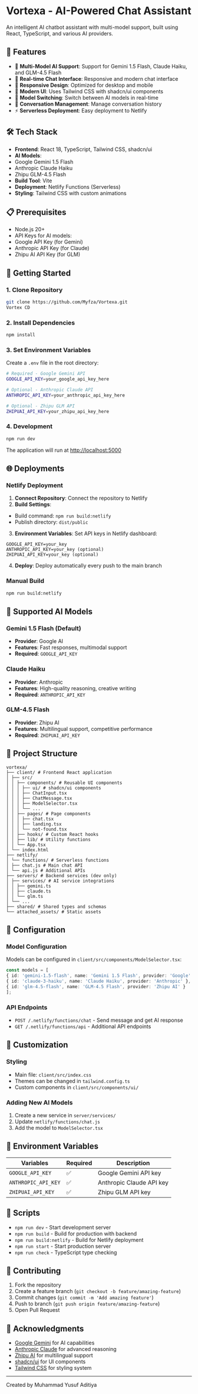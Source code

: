 # Vortexa - AI-Powered Chat Assistant

An intelligent AI chatbot assistant with multi-model support, built using React, TypeScript, and various AI providers.

## 🚀 Features

- 🤖 **Multi-Model AI Support**: Support for Gemini 1.5 Flash, Claude Haiku, and GLM-4.5 Flash
- 💬 **Real-time Chat Interface**: Responsive and modern chat interface
- 📱 **Responsive Design**: Optimized for desktop and mobile
- 🎨 **Modern UI**: Uses Tailwind CSS with shadcn/ui components
- 🔄 **Model Switching**: Switch between AI models in real-time
- 💾 **Conversation Management**: Manage conversation history
- ⚡ **Serverless Deployment**: Easy deployment to Netlify

## 🛠️ Tech Stack

- **Frontend**: React 18, TypeScript, Tailwind CSS, shadcn/ui
- **AI Models**:
- Google Gemini 1.5 Flash
- Anthropic Claude Haiku 
- Zhipu GLM-4.5 Flash
- **Build Tool**: Vite
- **Deployment**: Netlify Functions (Serverless)
- **Styling**: Tailwind CSS with custom animations

## 📋 Prerequisites

- Node.js 20+
- API Keys for AI models: 
- Google API Key (for Gemini) 
- Anthropic API Key (for Claude) 
- Zhipu AI API Key (for GLM)

## 🚀 Getting Started

### 1. Clone Repository
```bash
git clone https://github.com/Myfza/Vortexa.git
Vortex CD
```

### 2. Install Dependencies
```bash
npm install
```

### 3. Set Environment Variables
Create a `.env` file in the root directory:
```bash
# Required - Google Gemini API
GOOGLE_API_KEY=your_google_api_key_here

# Optional - Anthropic Claude API
ANTHROPIC_API_KEY=your_anthropic_api_key_here

# Optional - Zhipu GLM API
ZHIPUAI_API_KEY=your_zhipu_api_key_here
```

### 4. Development
```bash
npm run dev
```

The application will run at [http://localhost:5000](http://localhost:5000)

## 🌐 Deployments

### Netlify Deployment

1. **Connect Repository**: Connect the repository to Netlify
2. **Build Settings**: 
- Build command: `npm run build:netlify` 
- Publish directory: `dist/public`
3. **Environment Variables**: Set API keys in Netlify dashboard: 
``` 
GOOGLE_API_KEY=your_key 
ANTHROPIC_API_KEY=your_key (optional) 
ZHIPUAI_API_KEY=your_key (optional) 
```
4. **Deploy**: Deploy automatically every push to the main branch

### Manual Build
```bash
npm run build:netlify
```

## 🤖 Supported AI Models

### Gemini 1.5 Flash (Default)
- **Provider**: Google AI
- **Features**: Fast responses, multimodal support
- **Required**: `GOOGLE_API_KEY`

### Claude Haiku
- **Provider**: Anthropic
- **Features**: High-quality reasoning, creative writing
- **Required**: `ANTHROPIC_API_KEY`

### GLM-4.5 Flash
- **Provider**: Zhipu AI
- **Features**: Multilingual support, competitive performance
- **Required**: `ZHIPUAI_API_KEY`

## 📁 Project Structure

```
vortexa/
├── client/ # Frontend React application
│ ├── src/
│ │ ├── components/ # Reusable UI components
│ │ │ ├── ui/ # shadcn/ui components
│ │ │ ├── ChatInput.tsx
│ │ │ ├── ChatMessage.tsx
│ │ │ ├── ModelSelector.tsx
│ │ │ └── ...
│ │ ├── pages/ # Page components
│ │ │ ├── chat.tsx
│ │ │ ├── landing.tsx
│ │ │ └── not-found.tsx
│ │ ├── hooks/ # Custom React hooks
│ │ ├── lib/ # Utility functions
│ │ └── App.tsx
│ └── index.html
├── netlify/
│ └── functions/ # Serverless functions
│ ├── chat.js # Main chat API
│ └── api.js # Additional APIs
├── servers/ # Backend services (dev only)
│ ├── services/ # AI service integrations
│ │ ├── gemini.ts
│ │ ├── claude.ts
│ │ └── glm.ts
│ └── ...
├── shared/ # Shared types and schemas
└── attached_assets/ # Static assets
```

## 🔧 Configuration

### Model Configuration
Models can be configured in `client/src/components/ModelSelector.tsx`:

```typescript
const models = [ 
{ id: 'gemini-1.5-flash', name: 'Gemini 1.5 Flash', provider: 'Google' }, 
{ id: 'claude-3-haiku', name: 'Claude Haiku', provider: 'Anthropic' }, 
{ id: 'glm-4.5-flash', name: 'GLM-4.5 Flash', provider: 'Zhipu AI' }
];
```

### API Endpoints
- `POST /.netlify/functions/chat` - Send message and get AI response
- `GET /.netlify/functions/api` - Additional API endpoints

## 🎨 Customization

### Styling
- Main file: `client/src/index.css`
- Themes can be changed in `tailwind.config.ts`
- Custom components in `client/src/components/ui/`

### Adding New AI Models
1. Create a new service in `server/services/`
2. Update `netlify/functions/chat.js`
3. Add the model to `ModelSelector.tsx`

## 🔐 Environment Variables

| Variables | Required | Description |
|----------|----------|-------------|
| `GOOGLE_API_KEY` | ✅ | Google Gemini API key |
| `ANTHROPIC_API_KEY` | ✅ | Anthropic Claude API key |
| `ZHIPUAI_API_KEY` | ✅ | Zhipu GLM API key |

## 📝 Scripts

- `npm run dev` - Start development server
- `npm run build` - Build for production with backend
- `npm run build:netlify` - Build for Netlify deployment
- `npm run start` - Start production server
- `npm run check` - TypeScript type checking

## 🤝 Contributing

1. Fork the repository
2. Create a feature branch (`git checkout -b feature/amazing-feature`)
3. Commit changes (`git commit -m 'Add amazing feature'`)
4. Push to branch (`git push origin feature/amazing-feature`)
5. Open Pull Request

## 🙏 Acknowledgments

- [Google Gemini](https://ai.google.dev/) for AI capabilities
- [Anthropic Claude](https://www.anthropic.com/) for advanced reasoning
- [Zhipu AI](https://www.zhipuai.cn/) for multilingual support
- [shadcn/ui](https://ui.shadcn.com/) for UI components
- [Tailwind CSS](https://tailwindcss.com/) for styling system

---

Created by Muhammad Yusuf Aditiya
